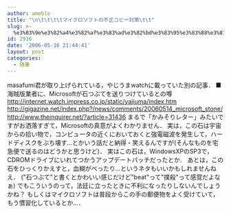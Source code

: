```yaml
---
author: ameblo
title: "\n\t\t\t\tマイクロソフトの不正コピー対策\t\t"
slug: >-
  %e3%83%9e%e3%82%a4%e3%82%af%e3%83%ad%e3%82%bd%e3%83%95%e3%83%88%e3%81%ae%e4%b8%8d%e6%ad%a3%e3%82%b3%e3%83%94%e3%83%bc%e5%af%be%e7%ad%96
id: 2916
date: '2006-05-16 21:44:41'
layout: post
categories:
  - 随筆
---
```


masafumi君が取り上げられている，やじうまwatchに載っていた別の記事． ■ 海賊版業者に、Microsoftが石つぶてを送りつけているとの噂 http://internet.watch.impress.co.jp/static/yajiuma/index.htm http://gigazine.net/index.php?/news/comments/20060514_microsoft_stone/ http://www.theinquirer.net/?article=31436 まるで「かみそりレター」みたいですがお洒落すぎて，Microsoftの真意がよくわかりません． 実は，この石は宇宙からの拾い物で，コンピュータの近くにおいておくと強電磁波を発生して，ハードディスクをぶち壊す…とかいう話だと納得・笑えるんですが(そんなものを宅急便で送るのはどうかと思うけど)． 実はこの石は，WindowsXPのSP3で，CDROMドライブにいれてつかうアップデートパッチだったとか． あとは，この石をひっくりかえすと，血糊がべったり…というネタもいいかもしれませんねえ． ("石つぶて"と書くとかわいい感じだけど"beat"って"撲殺"って感覚だよなぁ) でもこういうのって，法廷に立ったときに不利になったりしないんでしょうかね？ もしくはマイクロソフトは普段からこの手の郵便物をよく受けていて，もう慣習化しているとか…．
